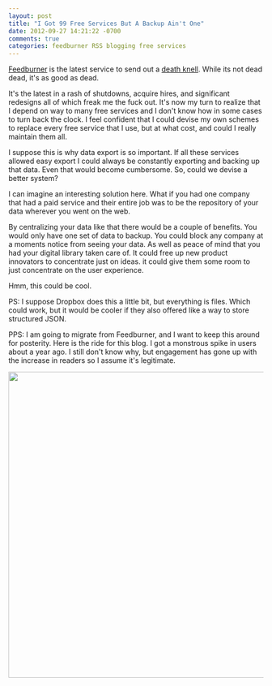 ```yaml
---
layout: post
title: "I Got 99 Free Services But A Backup Ain't One"
date: 2012-09-27 14:21:22 -0700
comments: true
categories: feedburner RSS blogging free services
---
```


[Feedburner](http://feedburner.google.com/) is the latest service to send out a [death knell](http://en.wikipedia.org/wiki/Death_knell). While its not dead dead, it's as good as dead.

It's the latest in a rash of shutdowns, acquire hires, and significant redesigns all of which freak me the fuck out. It's now my turn to realize that I depend on way to many free services and I don't know how in some cases to turn back the clock. I feel confident that I could devise my own schemes to replace every free service that I use, but at what cost, and could I really maintain them all.

I suppose this is why data export is so important. If all these services allowed easy export I could always be constantly exporting and backing up that data. Even that would  become cumbersome. So, could we devise a better system?

I can imagine an interesting solution here. What if you had one company that had a paid service and their entire job was to be the repository of your data wherever you went on the web.

By centralizing your data like that there would be a couple of benefits. You would only have one set of data to backup. You could block any company at a moments notice from seeing your data. As well as peace of mind that you had your digital library taken care of. It could free up new product innovators to concentrate just on ideas. it could give them some room to just concentrate on the user experience.

Hmm, this could be cool.

PS: I suppose Dropbox does this a little bit, but everything is files. Which could work, but it would be cooler if they also offered like a way to store structured JSON.

PPS: I am going to migrate from Feedburner, and I want to keep this around for posterity. Here is the ride for this blog. I got a monstrous spike in users about a year ago. I still don't know why, but engagement has gone up with the increase in readers so I assume it's legitimate.

<img src='http://dl.dropbox.com/u/133599/Screenshots/198s.png' width=518 height=603>

